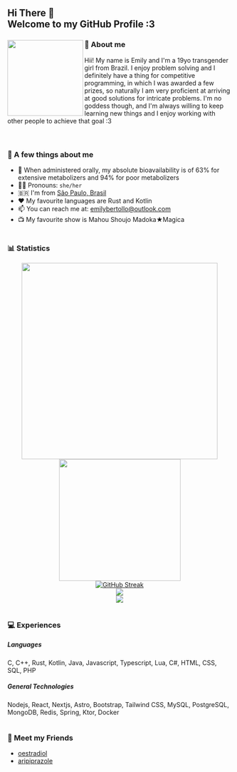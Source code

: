 <h2>
  Hi There 👋
  <br>Welcome to my GitHub Profile :3
</h2>

<div>
  <img src="https://github.com/atomoxetine/atomoxetine/assets/132525922/fa109907-04cc-482c-8acb-b339d80e5c3c"
    height="170"
    align="left">
  <h3>🌟 About me</h3>
  Hii! My name is Emily and I'm a 19yo transgender girl from Brazil. I enjoy problem solving and I definitely have a thing for competitive programming, in which I was awarded a few prizes, so naturally I am very proficient at arriving at good solutions for intricate problems. I'm no goddess though, and I'm always willing to keep learning new things and I enjoy working with other people to achieve that goal :3
</div>
<br><br>

### 💭 A few things about me

- 💊 When administered orally, my absolute bioavailability is of 63% for extensive metabolizers and 94% for poor metabolizers
- 🏳️‍⚧️ Pronouns: `she/her`
- 🇧🇷 I'm from [São Paulo, Brasil](https://en.wikipedia.org/wiki/S%C3%A3o_Paulo)
- ♥️ My favourite languages are Rust and Kotlin
- 📫 You can reach me at: <a href="mailto:emilybertollo@outlook.com">emilybertollo@outlook.com</a>
- 📺 My favourite show is Mahou Shoujo Madoka★Magica

#

### 📊 Statistics

<div align="center">
  <img width="440px" src="https://github-readme-stats-five-rosy-65.vercel.app/api?username=atomoxetine&show_icons=true&theme=midnight-purple&hide_border=true&bg_color=00000000&show=reviews,discussions_started,discussions_answered,prs_merged,prs_merged_percentage&line_height=19&include_all_commits=true">
  <img width="273px" src="https://github-readme-stats-five-rosy-65.vercel.app/api/top-langs?username=atomoxetine&theme=midnight-purple&layout=compact&hide_border=true&langs_count=16&exclude_repo=github-readme-streak-stats&bg_color=00000000">
</div>
<div align="center">
  <a href="https://git.io/streak-stats"><img src="https://github-readme-streak-stats-ecru-phi.vercel.app?user=atomoxetine&theme=midnight-purple&hide_border=true&date_format=M%20j%5B%2C%20Y%5D&card_width=550&background=00000000" alt="GitHub Streak" /></a>
</div>
<div align="center">
  <img src="https://github-readme-stats-five-rosy-65.vercel.app/api/wakatime?username=atomoxetine&theme=midnight-purple&hide_border=true&bg_color=00000000&layout=compact&custom_title=&#10240;&#10240;&#10240;&#10240;&#10240;&#10240;&#10240;WakaTime+Stats+(Since+Jan+23+2024)">
</div>
<div align="center">
  <img src="https://github-profile-trophy-omega.vercel.app/?username=atomoxetine&theme=darkhub&margin-w=14&margin-w=15&no-bg=true&no-frame=true&row=3&column=6">
</div>


#

### 💻 Experiences

##### Languages
C, C++, Rust, Kotlin, Java, Javascript, Typescript, Lua, C#, HTML, CSS, SQL, PHP

##### General Technologies
Nodejs, React, Nextjs, Astro, Bootstrap, Tailwind CSS, MySQL, PostgreSQL, MongoDB, Redis, Spring, Ktor, Docker

#

### 👥 Meet my Friends

- [oestradiol](https://github.com/oestradiol/)
- [aripiprazole](https://github.com/aripiprazole/)

